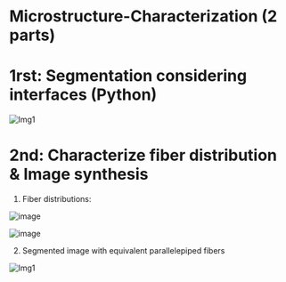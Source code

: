 # Microstructure-Characterization (2 parts)

# 1rst: Segmentation considering interfaces (Python)

![Img1](https://user-images.githubusercontent.com/78222574/122573489-2368da00-d04f-11eb-9ba1-1d015dda411f.PNG)

# 2nd: Characterize fiber distribution & Image synthesis

1. Fiber distributions:

![image](https://user-images.githubusercontent.com/78222574/122572949-8b6af080-d04e-11eb-9d69-3e31361caa20.png)

![image](https://user-images.githubusercontent.com/78222574/122572998-99207600-d04e-11eb-8a3d-9ae8213690c0.png)

2. Segmented image with equivalent  parallelepiped fibers

![Img1](https://user-images.githubusercontent.com/78222574/122573937-6925a280-d04f-11eb-9839-80b32ba873fc.PNG)

